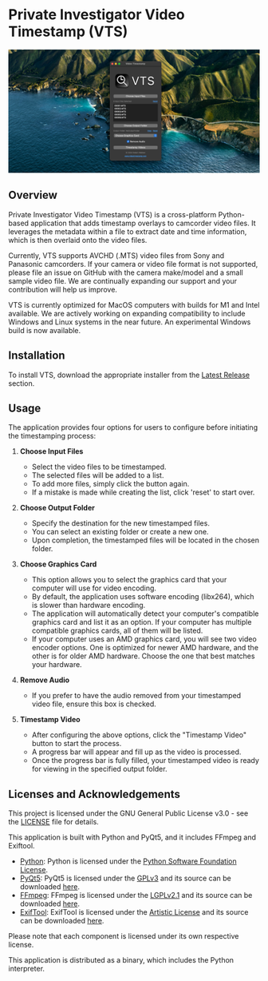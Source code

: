 # Private Investigator Video Timestamp (VTS)


![Screenshot of the application](https://github.com/rwpi/videotimestamp/blob/91617447c764ed805648242485d335d75eb3b4d9/media/Screenshot_1_0_1.png)

## Overview
Private Investigator Video Timestamp (VTS) is a cross-platform Python-based application that adds timestamp overlays to camcorder video files. It leverages the metadata within a file to extract date and time information, which is then overlaid onto the video files.

Currently, VTS supports AVCHD (.MTS) video files from Sony and Panasonic camcorders. If your camera or video file format is not supported, please file an issue on GitHub with the camera make/model and a small sample video file. We are continually expanding our support and your contribution will help us improve.

VTS is currently optimized for MacOS computers with builds for M1 and Intel available. We are actively working on expanding compatibility to include Windows and Linux systems in the near future. An experimental Windows build is now available.

## Installation
To install VTS, download the appropriate installer from the [Latest Release](https://github.com/rwpi/videotimestamp/releases/latest) section.

## Usage
The application provides four options for users to configure before initiating the timestamping process:

1. **Choose Input Files**
    - Select the video files to be timestamped.
    - The selected files will be added to a list.
    - To add more files, simply click the button again.
    - If a mistake is made while creating the list, click 'reset' to start over.

2. **Choose Output Folder**
    - Specify the destination for the new timestamped files.
    - You can select an existing folder or create a new one.
    - Upon completion, the timestamped files will be located in the chosen folder.

3. **Choose Graphics Card**
    - This option allows you to select the graphics card that your computer will use for video encoding.
    - By default, the application uses software encoding (libx264), which is slower than hardware encoding.
    - The application will automatically detect your computer's compatible graphics card and list it as an option. If your computer has multiple compatible graphics cards, all of them will be listed.
    - If your computer uses an AMD graphics card, you will see two video encoder options. One is optimized for newer AMD hardware, and the other is for older AMD hardware. Choose the one that best matches your hardware.

4. **Remove Audio**
    - If you prefer to have the audio removed from your timestamped video file, ensure this box is checked.

5. **Timestamp Video**
    - After configuring the above options, click the "Timestamp Video" button to start the process.
    - A progress bar will appear and fill up as the video is processed.
    - Once the progress bar is fully filled, your timestamped video is ready for viewing in the specified output folder.

## Licenses and Acknowledgements

This project is licensed under the GNU General Public License v3.0 - see the [LICENSE](LICENSE) file for details.

This application is built with Python and PyQt5, and it includes FFmpeg and Exiftool. 

- [Python](https://www.python.org/): Python is licensed under the [Python Software Foundation License](https://docs.python.org/3/license.html).
- [PyQt5](https://www.riverbankcomputing.com/software/pyqt/intro): PyQt5 is licensed under the [GPLv3](https://www.gnu.org/licenses/gpl-3.0.html) and its source can be downloaded [here](https://www.riverbankcomputing.com/software/pyqt/download).
- [FFmpeg](https://ffmpeg.org/): FFmpeg is licensed under the [LGPLv2.1](http://www.gnu.org/licenses/old-licenses/lgpl-2.1.html) and its source can be downloaded [here](http://ffmpeg.org/download.html).
- [ExifTool](https://exiftool.org/): ExifTool is licensed under the [Artistic License](https://opensource.org/licenses/Artistic-2.0) and its source can be downloaded [here](https://github.com/exiftool/exiftool).

Please note that each component is licensed under its own respective license.

This application is distributed as a binary, which includes the Python interpreter.